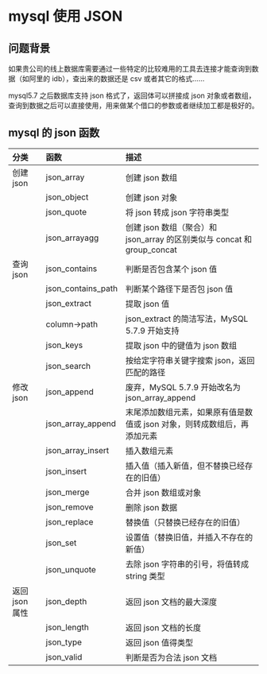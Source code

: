 # mysql 使用 JSON

## 问题背景

如果贵公司的线上数据库需要通过一些特定的比较难用的工具去连接才能查询到数据（如阿里的 idb），查出来的数据还是 csv 或者其它的格式……

mysql5.7 之后数据库支持 json 格式了，返回体可以拼接成 json 对象或者数组，查询到数据之后可以直接使用，用来做某个借口的参数或者继续加工都是极好的。

## mysql 的 json 函数

| 分类           | 函数               | 描述                                                                     |
| :------------- | :----------------- | :----------------------------------------------------------------------- |
| 创建 json      | json_array         | 创建 json 数组                                                           |
|                | json_object        | 创建 json 对象                                                           |
|                | json_quote         | 将 json 转成 json 字符串类型                                             |
|                | json_arrayagg      | 创建 json 数组（聚合）和 json_array 的区别类似与 concat 和 group_concat  |
| 查询 json      | json_contains      | 判断是否包含某个 json 值                                                 |
|                | json_contains_path | 判断某个路径下是否包 json 值                                             |
|                | json_extract       | 提取 json 值                                                             |
|                | column->path       | json_extract 的简洁写法，MySQL 5.7.9 开始支持                            |
|                | json_keys          | 提取 json 中的键值为 json 数组                                           |
|                | json_search        | 按给定字符串关键字搜索 json，返回匹配的路径                              |
| 修改 json      | json_append        | 废弃，MySQL 5.7.9 开始改名为 json_array_append                           |
|                | json_array_append  | 末尾添加数组元素，如果原有值是数值或 json 对象，则转成数组后，再添加元素 |
|                | json_array_insert  | 插入数组元素                                                             |
|                | json_insert        | 插入值（插入新值，但不替换已经存在的旧值）                               |
|                | json_merge         | 合并 json 数组或对象                                                     |
|                | json_remove        | 删除 json 数据                                                           |
|                | json_replace       | 替换值（只替换已经存在的旧值）                                           |
|                | json_set           | 设置值（替换旧值，并插入不存在的新值）                                   |
|                | json_unquote       | 去除 json 字符串的引号，将值转成 string 类型                             |
| 返回 json 属性 | json_depth         | 返回 json 文档的最大深度                                                 |
|                | json_length        | 返回 json 文档的长度                                                     |
|                | json_type          | 返回 json 值得类型                                                       |
|                | json_valid         | 判断是否为合法 json 文档                                                 |
